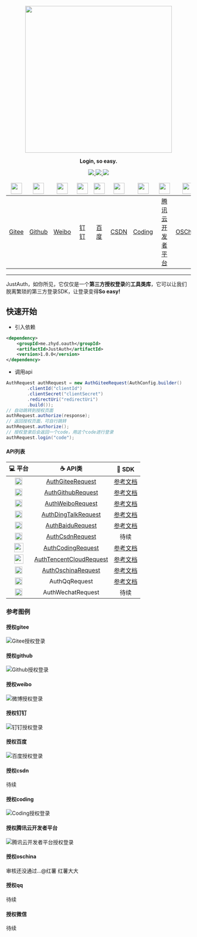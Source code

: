 <p align="center">
	<a href="https://www.justauth.cn/"><img src="https://gitee.com/yadong.zhang/static/raw/master/JustAuth/logo.png" width="400"></a>
</p>
<p align="center">
	<strong>Login, so easy.</strong>
</p>
<p align="center">
	<a target="_blank" href="https://search.maven.org/search?q=g:%22me.zhyd%22%20AND%20a:%22JustAuth%22">
		<img src="https://img.shields.io/badge/Maven Central-1.0.0-blue.svg" ></img>
	</a>
	<a target="_blank" href="https://gitee.com/yadong.zhang/JustAuth/blob/master/LICENSE">
		<img src="https://img.shields.io/badge/License-GPL%20v3-yellow.svg" ></img>
	</a>
	<a target="_blank" href="https://www.oracle.com/technetwork/java/javase/downloads/index.html">
		<img src="https://img.shields.io/badge/JDK-1.8+-green.svg" ></img>
	</a>
</p>

<center>
    <table>
        <thead>
            <tr>
                <td align="center" width="200"><a href="https://gitee.com/"><img src="https://gitee.com/logo_icon.png" width="30"></a></td>
                <td align="center" width="200"><a href="https://github.com"><img src="https://gitee.com/yadong.zhang/static/raw/master/JustAuth/github.png" width="30"></a></td>
                <td align="center" width="200"><a href="https://weibo.com"><img src="https://gitee.com/yadong.zhang/static/raw/master/JustAuth/weibo.png" width="30"></a></td>
                <td align="center" width="200"><a href="https://www.dingtalk.com"><img src="https://gitee.com/yadong.zhang/static/raw/master/JustAuth/dingding.png" width="30"></a></td>
                <td align="center" width="200"><a href="https://developer.baidu.com/"><img src="https://gitee.com/yadong.zhang/static/raw/master/JustAuth/baidu.png" width="30"></a></td>
                <td align="center" width="200"><a href="https://www.csdn.net/"><img src="https://gitee.com/yadong.zhang/static/raw/master/JustAuth/csdn.png" width="30"></a></td>
                <td align="center" width="200"><a href="https://coding.net"><img src="https://gitee.com/yadong.zhang/static/raw/master/JustAuth/coding.png" width="30"></a></td>
                <td align="center" width="200"><a href="https://dev.tencent.com/"><img src="https://gitee.com/yadong.zhang/static/raw/master/JustAuth/tencent_cloud.png" width="30"></a></td>
                <td align="center" width="200"><a href="https://www.oschina.net"><img src="https://gitee.com/yadong.zhang/static/raw/master/JustAuth/oschinas.png" width="30"></a></td>
                <td align="center" width="200"><a href="https://connect.qq.com/devuser.html#/"><img src="https://gitee.com/yadong.zhang/static/raw/master/JustAuth/qq.png" width="30"></a></td>
                <td align="center" width="200"><a href="https://mp.weixin.qq.com/cgi-bin/loginpage?t=wxm2-login&lang=zh_CN"><img src="https://gitee.com/yadong.zhang/static/raw/master/JustAuth/wechats.png" width="30"></a></td>
            </tr>
        </thead>
        <tbody>
            <tr>
                <td align="center" width="200"><a href="#授权gitee">Gitee</a></td>
                <td align="center" width="200"><a href="#授权github">Github</a></td>
                <td align="center" width="200"><a href="#授权weibo">Weibo</a></td>
                <td align="center" width="200"><a href="#授权钉钉">钉钉</a></td>
                <td align="center" width="200"><a href="#授权百度">百度</a></td>
                <td align="center" width="200"><a href="#授权csdn">CSDN</a></td>
                <td align="center" width="200"><a href="#授权coding">Coding</a></td>
                <td align="center" width="200"><a href="#授权腾讯云开发者平台" title="coding升级后就变成腾讯云开发者平台了">腾讯云开发者平台</a></td>
                <td align="center" width="200"><a href="#授权oschina">OSChina</a></td>
                <td align="center" width="200"><a href="#授权qq">QQ</a></td>
                <td align="center" width="200"><a href="#授权微信">微信</a></td>
            </tr>
        </tbody>
    </table>
</center>

-------------------------------------------------------------------------------



JustAuth，如你所见，它仅仅是一个**第三方授权登录**的**工具类库**，它可以让我们脱离繁琐的第三方登录SDK，让登录变得**So easy!**

## 快速开始
- 引入依赖
```xml
<dependency>
    <groupId>me.zhyd.oauth</groupId>
    <artifactId>JustAuth</artifactId>
    <version>1.0.0</version>
</dependency>
```
- 调用api
```java
AuthRequest authRequest = new AuthGiteeRequest(AuthConfig.builder()
        .clientId("clientId")
        .clientSecret("clientSecret")
        .redirectUri("redirectUri")
        .build());
// 自动跳转到授权页面
authRequest.authorize(response);
// 返回授权页面，可自行跳转
authRequest.authorize();
// 授权登录后会返回一个code，用这个code进行登录
authRequest.login("code");
```

#### API列表
|  :computer: 平台  |  :coffee: API类  |  :page_facing_up: SDK  |
|:------:|:-------:|:-------:|
|  <img src="https://gitee.com/logo_icon.png" width="20">  |  [AuthGiteeRequest](https://gitee.com/yadong.zhang/JustAuth/blob/master/src/main/java/me/zhyd/oauth/request/AuthGiteeRequest.java)  | <a href="https://gitee.com/api/v5/oauth_doc#list_1" target="_blank">参考文档</a> |
|  <img src="https://gitee.com/yadong.zhang/static/raw/master/JustAuth/github.png" width="20">  |  [AuthGithubRequest](https://gitee.com/yadong.zhang/JustAuth/blob/master/src/main/java/me/zhyd/oauth/request/AuthGiteeRequest.java)  |  <a href="https://github.com/settings/developers" target="_blank">参考文档</a> |
|  <img src="https://gitee.com/yadong.zhang/static/raw/master/JustAuth/weibo.png" width="20">  |  [AuthWeiboRequest](https://gitee.com/yadong.zhang/JustAuth/blob/master/src/main/java/me/zhyd/oauth/request/AuthGiteeRequest.java)  |  <a href="https://open.weibo.com/apps?_blank" target="_blank">参考文档</a>  |
|  <img src="https://gitee.com/yadong.zhang/static/raw/master/JustAuth/dingding.png" width="20">  |  [AuthDingTalkRequest](https://gitee.com/yadong.zhang/JustAuth/blob/master/src/main/java/me/zhyd/oauth/request/AuthDingTalkRequest.java)  |  <a href="https://open-doc.dingtalk.com/microapp/serverapi2/kymkv6" target="_blank">参考文档</a>  |
|  <img src="https://gitee.com/yadong.zhang/static/raw/master/JustAuth/baidu.png" width="20">  |  [AuthBaiduRequest](https://gitee.com/yadong.zhang/JustAuth/blob/master/src/main/java/me/zhyd/oauth/request/AuthBaiduRequest.java)  |  <a href="https://developer.baidu.com/" target="_blank">参考文档</a>  |
|  <img src="https://gitee.com/yadong.zhang/static/raw/master/JustAuth/csdn.png" width="20">  |  [AuthCsdnRequest](https://gitee.com/yadong.zhang/JustAuth/blob/master/src/main/java/me/zhyd/oauth/request/AuthCsdnRequest.java)  |  待续 |
|  <img src="https://gitee.com/yadong.zhang/static/raw/master/JustAuth/coding.png" width="25">  |  [AuthCodingRequest](https://gitee.com/yadong.zhang/JustAuth/blob/master/src/main/java/me/zhyd/oauth/request/AuthCodingRequest.java)  |  <a href="https://open.coding.net/references/oauth/" target="_blank">参考文档</a> |
|  <img src="https://gitee.com/yadong.zhang/static/raw/master/JustAuth/tencent_cloud.png" width="25">  |  [AuthTencentCloudRequest](https://gitee.com/yadong.zhang/JustAuth/blob/master/src/main/java/me/zhyd/oauth/request/AuthTencentCloudRequest.java)  |  <a href="https://dev.tencent.com/help/doc/faq/b4e5b7aee786/oauth" target="_blank">参考文档</a> |
|  <img src="https://gitee.com/yadong.zhang/static/raw/master/JustAuth/oschinas.png" width="20">  |  [AuthOschinaRequest](https://gitee.com/yadong.zhang/JustAuth/blob/master/src/main/java/me/zhyd/oauth/request/AuthOschinaRequest.java)  |  <a href="https://www.oschina.net/openapi/docs/openapi_user" target="_blank">参考文档</a> |
|  <img src="https://gitee.com/yadong.zhang/static/raw/master/JustAuth/qq.png" width="20">  |  AuthQqRequest  |  <a href="https://connect.qq.com/" target="_blank">参考文档</a>  |
|  <img src="https://gitee.com/yadong.zhang/static/raw/master/JustAuth/wechats.png" width="20">  |  AuthWechatRequest  |  待续  |

### 参考图例

#### 授权gitee

![Gitee授权登录](https://images.gitee.com/uploads/images/2019/0221/140015_4c09610e_784199.png "Gitee授权登录")

#### 授权github

![Github授权登录](https://images.gitee.com/uploads/images/2019/0221/140032_58f7dfb5_784199.png "Github授权登录")

#### 授权weibo

![微博授权登录](https://images.gitee.com/uploads/images/2019/0222/191210_67d5597c_784199.png "微博授权登录")

#### 授权钉钉

![钉钉授权登录](https://images.gitee.com/uploads/images/2019/0221/140540_8da8d959_784199.jpeg "钉钉授权登录")

#### 授权百度

![百度授权登录](https://images.gitee.com/uploads/images/2019/0221/140607_ebf1dcb6_784199.png "百度授权登录")

#### 授权csdn

待续

#### 授权coding

![Coding授权登录](https://images.gitee.com/uploads/images/2019/0224/192106_fd53b3d7_784199.png "Coding授权登录")

#### 授权腾讯云开发者平台

![腾讯云开发者平台授权登录](https://images.gitee.com/uploads/images/2019/0224/192128_db9e203b_784199.png "腾讯云开发者平台授权登录")

#### 授权oschina

审核还没通过...@红薯  红薯大大

#### 授权qq

待续

#### 授权微信

待续

